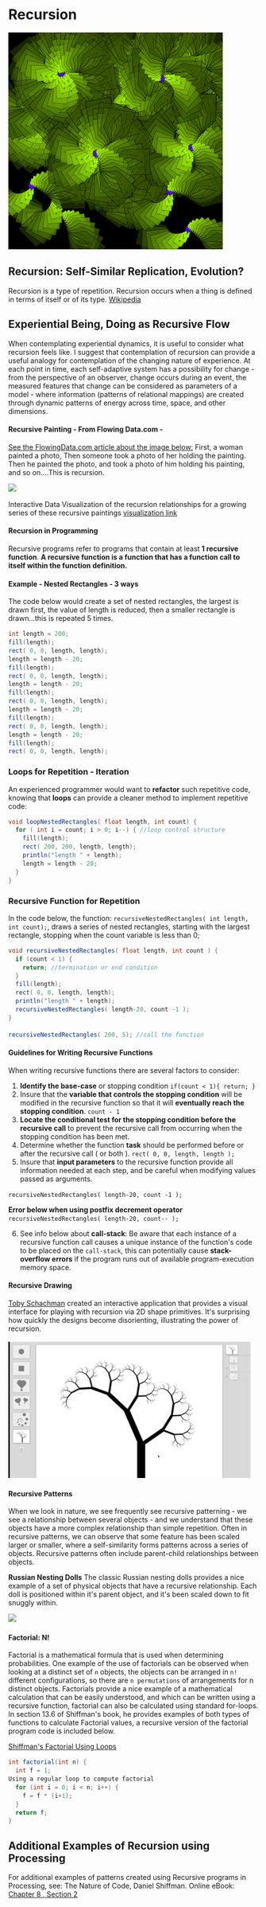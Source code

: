 # Recursion

![Complex Pattern created using Recursive Functions and PShapes](../../.gitbook/assets/screen-shot-2021-03-21-at-12.25.55-pm.png)

## Recursion: Self-Similar Replication, Evolution?

Recursion is a type of repetition. Recursion occurs when a thing is defined in terms of itself or of its type. [Wikipedia](https://en.wikipedia.org/wiki/Recursion)

## Experiential Being, Doing as  Recursive Flow

When contemplating experiential dynamics, it is useful to consider what recursion feels like.  I suggest that contemplation of recursion can provide a useful analogy for contemplation of the changing nature of experience.  At each point in time, each  self-adaptive system has a possibility for change - from the perspective of an observer, change occurs during an event, the measured features that change can be considered as parameters of a model - where information \(patterns of relational mappings\) are created through dynamic patterns of energy across time, space, and  other dimensions.

#### Recursive Painting - From Flowing Data.com -

[See the FlowingData.com article about the image below:](https://flowingdata.com/2019/02/05/recursive-painting-in-real-life/) First, a woman painted a photo, Then someone took a photo of her holding the painting. Then he painted the photo, and took a photo of him holding his painting, and so on....This is recursion.

![](https://i1.wp.com/flowingdata.com/wp-content/uploads/2019/02/recursive-painting-1.png?resize=750%2C484&ssl=1)

Interactive Data Visualization of the recursion relationships for a growing series of these recursive paintings [visualization link](http://nubleh.github.io/i_painted/)

#### Recursion in Programming

Recursive programs refer to programs that contain at least **1 recursive function**. **A recursive function is a function that has a function call to itself within the function definition.** 

#### Example  - Nested Rectangles - 3 ways

The code below would create a set of nested rectangles, the largest is drawn first, the value of length is reduced, then a smaller rectangle is drawn...this is repeated 5 times.

```java
int length = 200;
fill(length);
rect( 0, 0, length, length);
length = length - 20;
fill(length);
rect( 0, 0, length, length);
length = length - 20;
fill(length);
rect( 0, 0, length, length);
length = length - 20;
fill(length);
rect( 0, 0, length, length);
length = length - 20;
fill(length);
rect( 0, 0, length, length);
```

### Loops for Repetition - Iteration

An experienced programmer would want to **refactor** such repetitive code, knowing that **loops** can provide a cleaner method to implement repetitive code:

```java
void loopNestedRectangles( float length, int count) {
  for ( int i = count; i > 0; i--) { //loop control structure
    fill(length);
    rect( 200, 200, length, length);
    println("length " + length);
    length = length - 20;
  }
}
```

### Recursive Function for Repetition

In the code below, the function: `recursiveNestedRectangles( int length, int count);`, draws a series of nested rectangles, starting with the largest rectangle, stopping when the count variable is less than 0;

```java
void recursiveNestedRectangles( float length, int count ) {
  if (count < 1) {
    return; //termination or end condition
  }
  fill(length);
  rect( 0, 0, length, length);
  println("length " + length);
  recursiveNestedRectangles( length-20, count -1 );
}

recursiveNestedRectangles( 200, 5); //call the function
```

#### Guidelines for Writing Recursive Functions

When writing recursive functions there are several factors to consider: 

1. **Identify the base-case** or stopping condition `if(count < 1){ return; }`
2. Insure that the **variable that controls the stopping condition** will be modified in the recursive function so that it will **eventually reach the stopping condition**. `count - 1` 
3. **Locate the conditional test for the stopping condition before the recursive call** to prevent the recursive call from occurring when the stopping condition has been met. 
4. Determine whether the function **task** should be performed before or after the recursive call \( or both \). `rect( 0, 0, length, length );` 
5. Insure that **input parameters** to the recursive function provide all information needed at each step, and be careful when modifying values passed as arguments.

`recursiveNestedRectangles( length-20, count -1 );`

**Error below when using postfix decrement operator** `recursiveNestedRectangles( length-20, count-- );` 

6. See info below about **call-stack**: Be aware that each instance of a recursive function call causes a unique instance of the function's code to be placed on the `call-stack`, this can potentially cause **stack-overflow errors** if the program runs out of available program-execution memory space.

#### Recursive Drawing

[Toby Schachman](http://tobyschachman.com/) created an interactive application that provides a visual interface for playing with recursion via 2D shape primitives. It's surprising how quickly the designs become disorienting, illustrating the power of recursion.

![](../../.gitbook/assets/screenshot-2017-08-31-13.08.06.png)

#### Recursive Patterns

When we look in nature, we see frequently see recursive patterning - we see a relationship between several objects - and we understand that these objects have a more complex relationship than simple repetition. Often in recursive patterns, we can observe that some feature has been scaled larger or smaller, where a self-similarity forms patterns across a series of objects. Recursive patterns often include parent-child relationships between objects.

**Russian Nesting Dolls** The classic Russian nesting dolls provides a nice example of a set of physical objects that have a recursive relationship. Each doll is positioned within it's parent object, and it's been scaled down to fit snuggly within.

![](https://upload.wikimedia.org/wikipedia/commons/thumb/4/41/Floral_matryoshka_set_2_smallest_doll_nested.JPG/320px-Floral_matryoshka_set_2_smallest_doll_nested.JPG)

#### Factorial:  N!

Factorial is a mathematical formula that is used when determining probabilities. One example of the use of factorials can be observed when looking at a distinct set of `n` objects, the objects can be arranged in `n!` different configurations, so there are `n permutations` of arrangements for n distinct objects. Factorials provide a nice example of a mathematical calculation that can be easily understood, and which can be written using a recursive function, factorial can also be calculated using standard for-loops. In section 13.6 of Shiffman's book, he provides examples of both types of functions to calculate Factorial values, a recursive version of the factorial program code is included below.

[Shiffman's Factorial Using Loops ](https://natureofcode.com/book/chapter-8-fractals/)

```java
int factorial(int n) {
  int f = 1;
Using a regular loop to compute factorial
  for (int i = 0; i < n; i++) {
    f = f * (i+1);
  }
  return f;
}
```

## Additional Examples of Recursion using Processing

For additional examples of patterns created using Recursive programs in Processing, see: The Nature of Code, Daniel Shiffman. Online eBook: [Chapter 8 , Section 2](http://natureofcode.com/book/chapter-8-fractals/)

